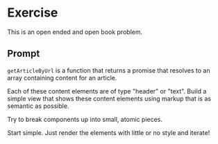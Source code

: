 # Exercise

This is an open ended and open book problem.

## Prompt

`getArticleByUrl` is a function that returns a promise that resolves to an array containing content for an article.

Each of these content elements are of type "header" or "text". Build a simple view that shows these content elements
using markup that is as semantic as possible.

Try to break components up into small, atomic pieces.

Start simple. Just render the elements with little or no style and iterate!
